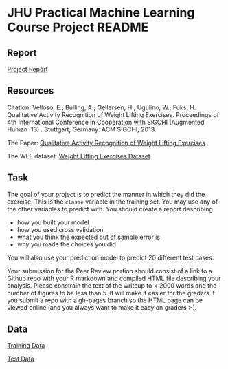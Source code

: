 # JHU Practical Machine Learning Course Project README

## Report

[Project Report](https://saylibenadikar.github.io/jhu-ds/Report3.html)

## Resources
Citation: Velloso, E.; Bulling, A.; Gellersen, H.; Ugulino, W.; Fuks, H. Qualitative Activity Recognition of Weight Lifting Exercises. Proceedings of 4th International Conference in Cooperation with SIGCHI (Augmented Human '13) . Stuttgart, Germany: ACM SIGCHI, 2013.

The Paper: [Qualitative Activity Recognition of Weight Lifting Exercises](https://perceptualui.org/publications/velloso13_ah.pdf)

The WLE dataset: [Weight Lifting Exercises Dataset](https://web.archive.org/web/20210417051205/groupware.les.inf.puc-rio.br/har)

## Task

The goal of your project is to predict the manner in which they did the exercise. This is the `classe` variable in the
training set. You may use any of the other variables to predict with. You should create a report describing 
- how you built your model 
- how you used cross validation
- what you think the expected out of sample error is
- why you made the choices you did

You will also use your prediction model to predict 20 different test cases.

Your submission for the Peer Review portion should consist of a link to a Github repo with your R markdown and
compiled HTML file describing your analysis. Please constrain the text of the writeup to < 2000 words and the number
of figures to be less than 5. It will make it easier for the graders if you submit a repo with a gh-pages branch
so the HTML page can be viewed online (and you always want to make it easy on graders :-).

## Data

[Training Data](pml-training.csv)

[Test Data](pml-testing.csv)

